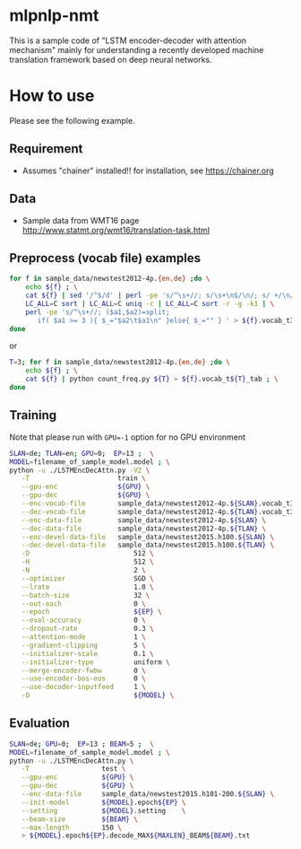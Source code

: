 # mlpnlp-nmt
This is a sample code of "LSTM encoder-decoder with attention mechanism" mainly for understanding a recently developed machine translation framework based on deep neural networks.

# How to use
Please see the following example.

## Requirement
* Assumes "chainer" installed!! for installation, see https://chainer.org

## Data 
* Sample data from WMT16 page http://www.statmt.org/wmt16/translation-task.html

## Preprocess (vocab file) examples

```bash
for f in sample_data/newstest2012-4p.{en,de} ;do \
    echo ${f} ; \
    cat ${f} | sed '/^$/d' | perl -pe 's/^\s+//; s/\s+\n$/\n/; s/ +/\n/g'  | \
    LC_ALL=C sort | LC_ALL=C uniq -c | LC_ALL=C sort -r -g -k1 | \
    perl -pe 's/^\s+//; ($a1,$a2)=split;
       if( $a1 >= 3 ){ $_="$a2\t$a1\n" }else{ $_="" } ' > ${f}.vocab_t3_tab ;\
done
```

or

```bash
T=3; for f in sample_data/newstest2012-4p.{en,de} ;do \
    echo ${f} ; \
    cat ${f} | python count_freq.py ${T} > ${f}.vocab_t${T}_tab ; \
done
```

## Training 
Note that please run with ``GPU=-1`` option for no GPU environment

```bash
SLAN=de; TLAN=en; GPU=0;  EP=13 ;  \
MODEL=filename_of_sample_model.model ; \
python -u ./LSTMEncDecAttn.py -V2 \
   -T                      train \
   --gpu-enc               ${GPU} \
   --gpu-dec               ${GPU} \
   --enc-vocab-file        sample_data/newstest2012-4p.${SLAN}.vocab_t3_tab \
   --dec-vocab-file        sample_data/newstest2012-4p.${TLAN}.vocab_t3_tab \
   --enc-data-file         sample_data/newstest2012-4p.${SLAN} \
   --dec-data-file         sample_data/newstest2012-4p.${TLAN} \
   --enc-devel-data-file   sample_data/newstest2015.h100.${SLAN} \
   --dec-devel-data-file   sample_data/newstest2015.h100.${TLAN} \
   -D                          512 \
   -H                          512 \
   -N                          2 \
   --optimizer                 SGD \
   --lrate                     1.0 \
   --batch-size                32 \
   --out-each                  0 \
   --epoch                     ${EP} \
   --eval-accuracy             0 \
   --dropout-rate              0.3 \
   --attention-mode            1 \
   --gradient-clipping         5 \
   --initializer-scale         0.1 \
   --initializer-type          uniform \
   --merge-encoder-fwbw        0 \
   --use-encoder-bos-eos       0 \
   --use-decoder-inputfeed     1 \
   -O                          ${MODEL} \
```

## Evaluation

```bash
SLAN=de; GPU=0;  EP=13 ; BEAM=5 ;  \
MODEL=filename_of_sample_model.model ; \
python -u ./LSTMEncDecAttn.py \
   -T                  test \
   --gpu-enc           ${GPU} \
   --gpu-dec           ${GPU} \
   --enc-data-file     sample_data/newstest2015.h101-200.${SLAN} \
   --init-model        ${MODEL}.epoch${EP} \
   --setting           ${MODEL}.setting    \
   --beam-size         ${BEAM} \
   --max-length        150 \
   > ${MODEL}.epoch${EP}.decode_MAX${MAXLEN}_BEAM${BEAM}.txt
```
